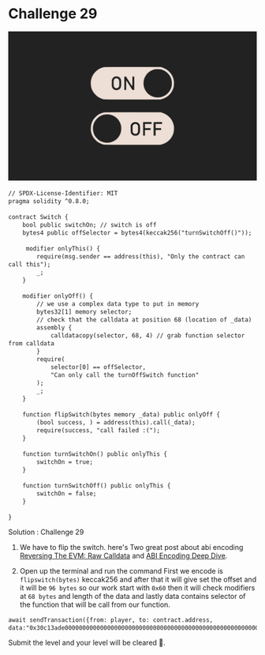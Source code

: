 # Challenge 29

<img src="./images/BigLevel29.svg" alt="29">


```solidity
// SPDX-License-Identifier: MIT
pragma solidity ^0.8.0;

contract Switch {
    bool public switchOn; // switch is off
    bytes4 public offSelector = bytes4(keccak256("turnSwitchOff()"));

     modifier onlyThis() {
        require(msg.sender == address(this), "Only the contract can call this");
        _;
    }

    modifier onlyOff() {
        // we use a complex data type to put in memory
        bytes32[1] memory selector;
        // check that the calldata at position 68 (location of _data)
        assembly {
            calldatacopy(selector, 68, 4) // grab function selector from calldata
        }
        require(
            selector[0] == offSelector,
            "Can only call the turnOffSwitch function"
        );
        _;
    }

    function flipSwitch(bytes memory _data) public onlyOff {
        (bool success, ) = address(this).call(_data);
        require(success, "call failed :(");
    }

    function turnSwitchOn() public onlyThis {
        switchOn = true;
    }

    function turnSwitchOff() public onlyThis {
        switchOn = false;
    }

}
```

Solution : Challenge 29

1. We have to flip the switch. here's Two great post about abi encoding [Reversing The EVM: Raw Calldata](https://degatchi.com/articles/reading-raw-evm-calldata) and [ABI Encoding Deep Dive](https://medium.com/@ljmanini/abi-encoding-deep-dive-fbb750facea9).

2. Open up the terminal and run the command First we encode is `flipswitch(bytes)` keccak256 and after that it will give set the offset and it will be `96 bytes` so our work start with `0x60` then it will check modifiers at `68 bytes`  and length of the data and lastly data contains selector of the function that will be call from our function.

```shell
await sendTransaction({from: player, to: contract.address, data:"0x30c13ade0000000000000000000000000000000000000000000000000000000000000060000000000000000000000000000000000000000000000000000000000000000020606e1500000000000000000000000000000000000000000000000000000000000000000000000000000000000000000000000000000000000000000000000476227e1200000000000000000000000000000000000000000000000000000000"})
```

Submit the level and your level will be cleared 🎉.